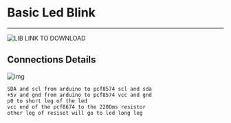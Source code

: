 # Basic Led Blink 

--- 

![LIB LINK TO DOWNLOAD ](https://github.com/xreef/PCF8574_library)

## Connections Details 
![img]()
```
SDA and scl from arduino to pcf8574 scl and sda 
+5v and gnd from arduino to pcf8574 vcc and gnd 
p0 to short leg of the led 
vcc end of the pcf8674 to the 220Oms resistor 
other leg of resisot will go to led long leg 
```

